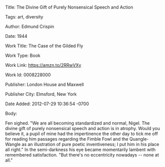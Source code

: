 Title:  The Divine Gift of Purely Nonsensical Speech and Action

Tags:   art, diversity

Author: Edmund Crispin

Date:   1944

Work Title: The Case of the Gilded Fly

Work Type: Book

Work Link: https://amzn.to/2RRwVXy

Work Id: 0008228000

Publisher: London House and Maxwell

Publisher City: Elmsford, New York

Date Added: 2012-07-29 10:36:54 -0700

Body: 

Fen sighed. "We are all becoming standardized and normal, Nigel. The divine gift of purely nonsensical speech and action is in atrophy. Would you believe it, a pupil of mine had the impertinence the other day to tick me off for reading him passages regarding the Fimble Fowl and the Quangle-Wangle as an illustration of pure poetic inventiveness; I put him in his place all right." In the semi-darkness his eye became momentarily lambent with remembered satisfaction. "But there's no eccentricity nowadays -- none at all."

